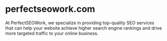 # perfectseowork.com
At PerfectSEOWork, we specialize in providing top-quality SEO services that can help your website achieve higher search engine rankings and drive more targeted traffic to your online business.
